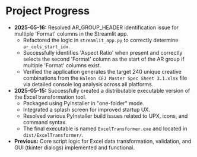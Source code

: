 # Project Progress

*   **2025-05-16:** Resolved AR_GROUP_HEADER identification issue for multiple 'Format' columns in the Streamlit app.
    *   Refactored the logic in `streamlit_app.py` to correctly determine `ar_cols_start_idx`.
    *   Successfully identifies 'Aspect Ratio' when present and correctly selects the second 'Format' column as the start of the AR group if multiple 'Format' columns exist.
    *   Verified the application generates the target 240 unique creative combinations from the `Haleon CEJ Master Spec Sheet 3.1.xlsx` file via detailed console log analysis across all platforms.
*   **2025-05-15:** Successfully created a distributable executable version of the Excel transformation tool.
    *   Packaged using PyInstaller in "one-folder" mode.
    *   Integrated a splash screen for improved startup UX.
    *   Resolved various PyInstaller build issues related to UPX, icons, and command syntax.
    *   The final executable is named `ExcelTransformer.exe` and located in `dist/ExcelTransformer/`.
*   **Previous:** Core script logic for Excel data transformation, validation, and GUI (tkinter dialogs) implemented and functional.
